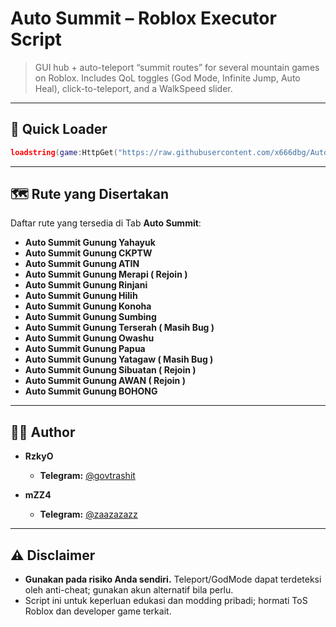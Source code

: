 # Auto Summit – Roblox Executor Script

> GUI hub + auto-teleport “summit routes” for several mountain games on Roblox. Includes QoL toggles (God Mode, Infinite Jump, Auto Heal), click-to-teleport, and a WalkSpeed slider.

---

## 🏁 Quick Loader

```lua
loadstring(game:HttpGet("https://raw.githubusercontent.com/x666dbg/Auto-Summit/refs/heads/main/main.lua", true))()
```

---

## 🗺️ Rute yang Disertakan

Daftar rute yang tersedia di Tab **Auto Summit**:
- **Auto Summit Gunung Yahayuk**
- **Auto Summit Gunung CKPTW**
- **Auto Summit Gunung ATIN**
- **Auto Summit Gunung Merapi ( Rejoin )**
- **Auto Summit Gunung Rinjani**
- **Auto Summit Gunung Hilih**
- **Auto Summit Gunung Konoha**
- **Auto Summit Gunung Sumbing**
- **Auto Summit Gunung Terserah ( Masih Bug )**
- **Auto Summit Gunung Owashu**
- **Auto Summit Gunung Papua**
- **Auto Summit Gunung Yatagaw ( Masih Bug )**
- **Auto Summit Gunung Sibuatan ( Rejoin )**
- **Auto Summit Gunung AWAN ( Rejoin )**
- **Auto Summit Gunung BOHONG**

---

## 👨‍💻 Author

* **RzkyO**
    * **Telegram:** [@govtrashit](https://t.me/govtrashit)
 
* **mZZ4**
    * **Telegram:** [@zaazazazz](https://t.me/zaazazazz)

---

## ⚠️ Disclaimer

- **Gunakan pada risiko Anda sendiri.** Teleport/GodMode dapat terdeteksi oleh anti-cheat; gunakan akun alternatif bila perlu.
- Script ini untuk keperluan edukasi dan modding pribadi; hormati ToS Roblox dan developer game terkait.

